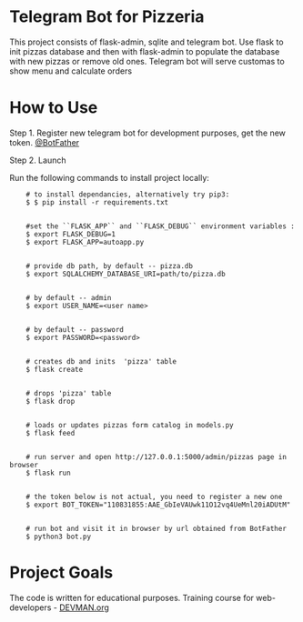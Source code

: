 # Telegram Bot for Pizzeria

This project consists of flask-admin, sqlite and telegram bot.
Use flask to init pizzas database and then with flask-admin to populate the database with new pizzas or remove old ones.
Telegram bot will serve customas to show menu and calculate orders


# How to Use

Step 1. Register new telegram bot for development purposes, get the new token. [@BotFather](https://telegram.me/botfather)

Step 2. Launch


Run the following commands to install project locally:

```
    # to install dependancies, alternatively try pip3:
    $ $ pip install -r requirements.txt


    #set the ``FLASK_APP`` and ``FLASK_DEBUG`` environment variables :
    $ export FLASK_DEBUG=1
    $ export FLASK_APP=autoapp.py


    # provide db path, by default -- pizza.db
    $ export SQLALCHEMY_DATABASE_URI=path/to/pizza.db


    # by default -- admin
    $ export USER_NAME=<user name>


    # by default -- password
    $ export PASSWORD=<password>


    # creates db and inits  'pizza' table
    $ flask create


    # drops 'pizza' table
    $ flask drop


    # loads or updates pizzas form catalog in models.py
    $ flask feed


    # run server and open http://127.0.0.1:5000/admin/pizzas page in browser
    $ flask run


    # the token below is not actual, you need to register a new one
    $ export BOT_TOKEN="110831855:AAE_GbIeVAUwk11O12vq4UeMnl20iADUtM"


    # run bot and visit it in browser by url obtained from BotFather
    $ python3 bot.py

```
# Project Goals

The code is written for educational purposes. Training course for web-developers - [DEVMAN.org](https://devman.org)


